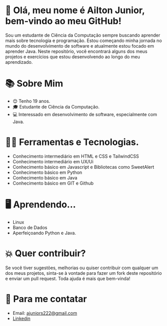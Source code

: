 # 👋 Olá, meu nome é Ailton Junior, bem-vindo ao meu GitHub!
Sou um estudante de Ciência da Computação sempre buscando aprender mais sobre tecnologia e programação. Estou começando minha jornada no mundo do desenvolvimento de software e atualmente estou focado em aprender Java. Neste repositório, você encontrará alguns dos meus projetos e exercícios que estou desenvolvendo ao longo do meu aprendizado.

# 📚 Sobre Mim
- 😊 Tenho 19 anos.
- 🎓 Estudante de Ciência da Computação.
- 💻 Interessado em desenvolvimento de software, especialmente com Java.

# 👨‍💻 Ferramentas e Tecnologias.
- Conhecimento intermediário em HTML e CSS e TailwindCSS
- Conhecimento intermediário em UX/Ui
- Conhecimento básico em Javascript e Bibliotecas como SweetAlert
- Conhecimento básico em Python
- Conhecimento básico em Java
- Conhecimento básico em GIT e Github

# 🖥 Aprendendo...
- Linux
- Banco de Dados
- Aperfeiçoando Python e Java.

# 💥 Quer contribuir? 
Se você tiver sugestões, melhorias ou quiser contribuir com qualquer um dos meus projetos, sinta-se à vontade para fazer um fork deste repositório e enviar um pull request. Toda ajuda é mais que bem-vinda!

# 📩 Para me contatar
- Email: ajuniors222@gmail.com
- [Linkedin](https://www.linkedin.com/in/ailton-junior-python/)

<!---
ailtonjuniors2/ailtonjuniors2 is a ✨ special ✨ repository because its `README.md` (this file) appears on your GitHub profile.
You can click the Preview link to take a look at your changes.
--->
